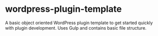 # wordpress-plugin-template
A basic object oriented WordPress plugin template to get started quickly with plugin development. Uses Gulp and contains basic file structure.
